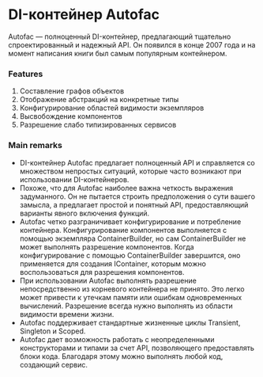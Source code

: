 # DI-контейнер Autofac

Autofac — полноценный DI-контейнер, предлагающий тщательно спроектированный и надежный API. Он появился в конце 2007 года и на момент написания книги
был самым популярным контейнером.  

### Features
1. Составление графов объектов
2. Отображение абстракций на конкретные типы
3. Конфигурирование областей
видимости экземпляров
4. Высвобождение компонентов
5. Разрешение слабо типизированных сервисов

### Main remarks
- DI-контейнер Autofac предлагает полноценный API и справляется со множеством непростых ситуаций, которые часто возникают при использовании DI-контейнеров.
- Похоже, что для Autofac наиболее важна четкость выражения задуманного.
Он не пытается строить предположения о сути вашего замысла, а предлагает простой и понятный API, предоставляющий варианты явного включения функций.
- Autofac четко разграничивает конфигурирование и потребление контейнера. Конфигурирование компонентов выполняется с помощью экземпляра
ContainerBuilder, но сам ContainerBuilder не может выполнять разрешение
компонентов. Когда конфигурирование с помощью ContainerBuilder завершится,
оно применяется для создания IContainer, которым можно воспользоваться для
разрешения компонентов.
- При использовании Autofac выполнять разрешение непосредственно из корневого контейнера не принято. Это легко может привести к утечкам памяти или
ошибкам одновременных вычислений. Разрешение всегда нужно выполнять из
области видимости времени жизни.
- Autofac поддерживает стандартные жизненные циклы Transient, Singleton
и Scoped.
- Autofac дает возможность работать с неопределенными конструкторами и типами
за счет API, позволяющего предоставлять блоки кода. Благодаря этому можно
выполнять любой код, создающий сервис.